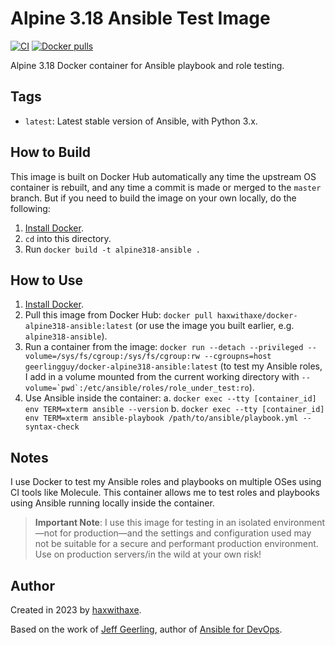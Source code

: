 # Alpine 3.18 Ansible Test Image

[![CI](https://github.com/haxwithaxe/docker-alpine318-ansible/workflows/Build/badge.svg?branch=main&event=push)](https://github.com/haxwithaxe/docker-alpine318-ansible/actions?query=workflow%3ABuild) [![Docker pulls](https://img.shields.io/docker/pulls/haxwithaxe/docker-alpine318-ansible)](https://hub.docker.com/r/haxwithaxe/docker-alpine318-ansible/)

Alpine 3.18 Docker container for Ansible playbook and role testing.

## Tags

  - `latest`: Latest stable version of Ansible, with Python 3.x.

## How to Build

This image is built on Docker Hub automatically any time the upstream OS container is rebuilt, and any time a commit is made or merged to the `master` branch. But if you need to build the image on your own locally, do the following:

  1. [Install Docker](https://docs.docker.com/engine/installation/).
  2. `cd` into this directory.
  3. Run `docker build -t alpine318-ansible .`

## How to Use

  1. [Install Docker](https://docs.docker.com/engine/installation/).
  2. Pull this image from Docker Hub: `docker pull haxwithaxe/docker-alpine318-ansible:latest` (or use the image you built earlier, e.g. `alpine318-ansible`).
  3. Run a container from the image: `docker run --detach --privileged --volume=/sys/fs/cgroup:/sys/fs/cgroup:rw --cgroupns=host geerlingguy/docker-alpine318-ansible:latest` (to test my Ansible roles, I add in a volume mounted from the current working directory with ``--volume=`pwd`:/etc/ansible/roles/role_under_test:ro``).
  4. Use Ansible inside the container:
    a. `docker exec --tty [container_id] env TERM=xterm ansible --version`
    b. `docker exec --tty [container_id] env TERM=xterm ansible-playbook /path/to/ansible/playbook.yml --syntax-check`

## Notes

I use Docker to test my Ansible roles and playbooks on multiple OSes using CI tools like Molecule. This container allows me to test roles and playbooks using Ansible running locally inside the container.

> **Important Note**: I use this image for testing in an isolated environment—not for production—and the settings and configuration used may not be suitable for a secure and performant production environment. Use on production servers/in the wild at your own risk!

## Author

Created in 2023 by [haxwithaxe](https://github.com/haxwithaxe).

Based on the work of [Jeff Geerling](https://www.jeffgeerling.com/), author of [Ansible for DevOps](https://www.ansiblefordevops.com/).
